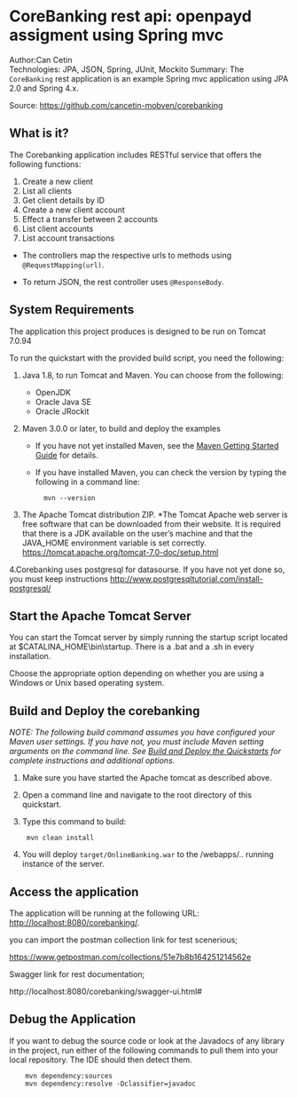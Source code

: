 CoreBanking rest api: openpayd assigment using Spring mvc
==============================================================
Author:Can Cetin  
Technologies:  JPA, JSON, Spring, JUnit, Mockito 
Summary: The `CoreBanking` rest application is an example Spring mvc application using JPA 2.0 and Spring 4.x.  
 
Source: <https://github.com/cancetin-mobven/corebanking>  

What is it?
-----------

The Corebanking application includes  RESTful service that offers the following functions: 
1. Create a new client 
2. List all clients 
3. Get client details by ID 
4. Create a new client account 
5. Effect a transfer between 2 accounts 
6. List client accounts 
7. List account transactions 
 

* The controllers map the respective urls to methods using `@RequestMapping(url)`.

* To return JSON, the rest controller uses `@ResponseBody`.


System Requirements
-------------------

The application this project produces is designed to be run on Tomcat 7.0.94 

To run the quickstart with the provided build script, you need the following:

1. Java 1.8, to run Tomcat and Maven. You can choose from the following:
    * OpenJDK
    * Oracle Java SE
    * Oracle JRockit

2. Maven 3.0.0 or later, to build and deploy the examples
    * If you have not yet installed Maven, see the [Maven Getting Started Guide](http://maven.apache.org/guides/getting-started/index.html) for details.
    * If you have installed Maven, you can check the version by typing the following in a command line:

            mvn --version 

3. The Apache Tomcat distribution ZIP.
    *The Tomcat Apache web server is free software that can be downloaded from their website. 
		It is required that there is a JDK available on the user’s machine and that the JAVA_HOME environment variable is set correctly.
		https://tomcat.apache.org/tomcat-7.0-doc/setup.html

4.Corebanking uses postgresql for datasourse. 
If you have not yet done so, you must keep instructions 
http://www.postgresqltutorial.com/install-postgresql/		


Start the Apache Tomcat Server
-------------------------

You can start the Tomcat server by simply running the startup script located at $CATALINA_HOME\bin\startup. 
There is a .bat and a .sh in every installation.

Choose the appropriate option depending on whether you are using a Windows or Unix based operating system.

 
Build and Deploy the corebanking
-------------------------

_NOTE: The following build command assumes you have configured your Maven user settings. If you have not, you must include 
Maven setting arguments on the command line. See [Build and Deploy the Quickstarts](../README.md#build-and-deploy-the-quickstarts) 
for complete instructions and additional options._

1. Make sure you have started the Apache tomcat as described above.
2. Open a command line and navigate to the root directory of this quickstart.
3. Type this command to build:

        mvn clean install

4. You will deploy `target/OnlineBanking.war` to the /webapps/.. running instance of the server.


Access the application
----------------------

The application will be running at the following URL: <http://localhost:8080/corebanking/>.

you can import the postman collection link for test scenerious;

https://www.getpostman.com/collections/51e7b8b164251214562e

Swagger link for rest documentation;

http://localhost:8080/corebanking/swagger-ui.html#

Debug the Application
---------------------

If you want to debug the source code or look at the Javadocs of any library in the project, run either of the following 
commands to pull them into your local repository. The IDE should then detect them.

        mvn dependency:sources
        mvn dependency:resolve -Dclassifier=javadoc
